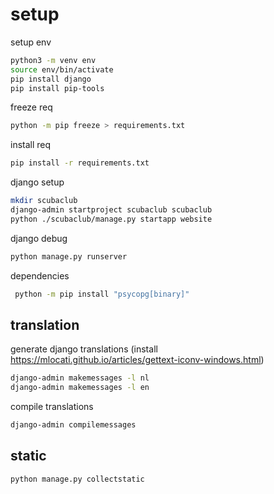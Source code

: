 # setup

setup env

```bash
python3 -m venv env
source env/bin/activate
pip install django
pip install pip-tools
```

freeze req

```bash
python -m pip freeze > requirements.txt
```

install req

```bash
pip install -r requirements.txt
```

django setup

```bash
mkdir scubaclub
django-admin startproject scubaclub scubaclub
python ./scubaclub/manage.py startapp website
```

django debug

```bash
python manage.py runserver
```

dependencies

```bash
 python -m pip install "psycopg[binary]"
```

## translation

generate django translations
(install https://mlocati.github.io/articles/gettext-iconv-windows.html)

```bash
django-admin makemessages -l nl
django-admin makemessages -l en
```

compile translations

```bash
django-admin compilemessages
```

## static

```bash
python manage.py collectstatic
```
